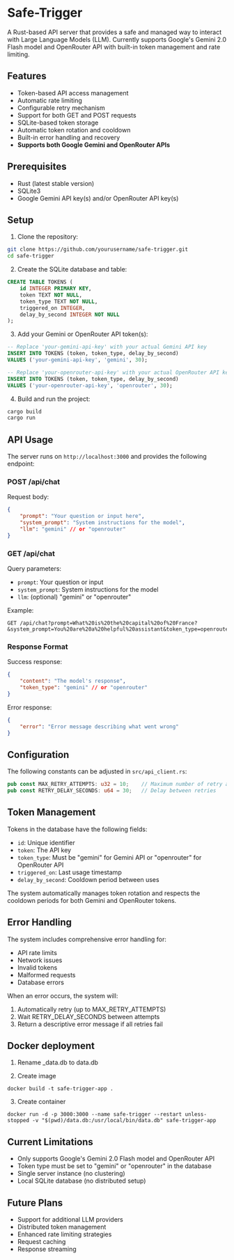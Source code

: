 # Safe-Trigger

A Rust-based API server that provides a safe and managed way to interact with Large Language Models (LLM). Currently supports Google's Gemini 2.0 Flash model and OpenRouter API with built-in token management and rate limiting.

## Features

- Token-based API access management
- Automatic rate limiting
- Configurable retry mechanism
- Support for both GET and POST requests
- SQLite-based token storage
- Automatic token rotation and cooldown
- Built-in error handling and recovery
- **Supports both Google Gemini and OpenRouter APIs**

## Prerequisites

- Rust (latest stable version)
- SQLite3
- Google Gemini API key(s) and/or OpenRouter API key(s)

## Setup

1. Clone the repository:
```bash
git clone https://github.com/yourusername/safe-trigger.git
cd safe-trigger
```

2. Create the SQLite database and table:
```sql
CREATE TABLE TOKENS (
    id INTEGER PRIMARY KEY,
    token TEXT NOT NULL,
    token_type TEXT NOT NULL,
    triggered_on INTEGER,
    delay_by_second INTEGER NOT NULL
);
```

3. Add your Gemini or OpenRouter API token(s):
```sql
-- Replace 'your-gemini-api-key' with your actual Gemini API key
INSERT INTO TOKENS (token, token_type, delay_by_second) 
VALUES ('your-gemini-api-key', 'gemini', 30);

-- Replace 'your-openrouter-api-key' with your actual OpenRouter API key
INSERT INTO TOKENS (token, token_type, delay_by_second) 
VALUES ('your-openrouter-api-key', 'openrouter', 30);
```

4. Build and run the project:
```bash
cargo build
cargo run
```

## API Usage

The server runs on `http://localhost:3000` and provides the following endpoint:

### POST /api/chat

Request body:
```json
{
    "prompt": "Your question or input here",
    "system_prompt": "System instructions for the model",
    "llm": "gemini" // or "openrouter"
}
```

### GET /api/chat

Query parameters:
- `prompt`: Your question or input
- `system_prompt`: System instructions for the model
- `llm`: (optional) "gemini" or "openrouter"

Example:
```
GET /api/chat?prompt=What%20is%20the%20capital%20of%20France?&system_prompt=You%20are%20a%20helpful%20assistant&token_type=openrouter
```

### Response Format

Success response:
```json
{
    "content": "The model's response",
    "token_type": "gemini" // or "openrouter"
}
```

Error response:
```json
{
    "error": "Error message describing what went wrong"
}
```

## Configuration

The following constants can be adjusted in `src/api_client.rs`:

```rust
pub const MAX_RETRY_ATTEMPTS: u32 = 10;    // Maximum number of retry attempts
pub const RETRY_DELAY_SECONDS: u64 = 30;   // Delay between retries
```

## Token Management

Tokens in the database have the following fields:
- `id`: Unique identifier
- `token`: The API key
- `token_type`: Must be "gemini" for Gemini API or "openrouter" for OpenRouter API
- `triggered_on`: Last usage timestamp
- `delay_by_second`: Cooldown period between uses

The system automatically manages token rotation and respects the cooldown periods for both Gemini and OpenRouter tokens.

## Error Handling

The system includes comprehensive error handling for:
- API rate limits
- Network issues
- Invalid tokens
- Malformed requests
- Database errors

When an error occurs, the system will:
1. Automatically retry (up to MAX_RETRY_ATTEMPTS)
2. Wait RETRY_DELAY_SECONDS between attempts
3. Return a descriptive error message if all retries fail

## Docker deployment

1. Rename _data.db to data.db

2. Create image
```
docker build -t safe-trigger-app .
```

3. Create container
```
docker run -d -p 3000:3000 --name safe-trigger --restart unless-stopped -v "$(pwd)/data.db:/usr/local/bin/data.db" safe-trigger-app
```

## Current Limitations

- Only supports Google's Gemini 2.0 Flash model and OpenRouter API
- Token type must be set to "gemini" or "openrouter" in the database
- Single server instance (no clustering)
- Local SQLite database (no distributed setup)

## Future Plans

- Support for additional LLM providers
- Distributed token management
- Enhanced rate limiting strategies
- Request caching
- Response streaming
